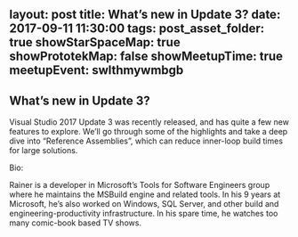 layout: post
title: What’s new in Update 3?
date: 2017-09-11 11:30:00
tags:
post_asset_folder: true
showStarSpaceMap: true
showPrototekMap: false
showMeetupTime: true
meetupEvent: swlthmywmbgb
---

## What’s new in Update 3?

<p>Visual Studio 2017 Update 3 was recently released, and has quite a few new features to explore. We’ll go through some of the highlights and take a deep dive into “Reference Assemblies”, which can reduce inner-loop build times for large solutions.</p> <p>



Bio: </p> <p>Rainer is a developer in Microsoft’s Tools for Software Engineers group where he maintains the MSBuild engine and related tools. In his 9 years at Microsoft, he’s also worked on Windows, SQL Server, and other build and engineering-productivity infrastructure. In his spare time, he watches too many comic-book based TV shows. </p> 
